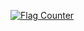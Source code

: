 

<a href="http://s05.flagcounter.com/more/Ep"><img src="https://s05.flagcounter.com/count2/Ep/bg_373737/txt_F2F2F2/border_373737/columns_2/maxflags_8/viewers_0/labels_0/pageviews_1/flags_0/percent_0/" alt="Flag Counter" border="0"></a>
